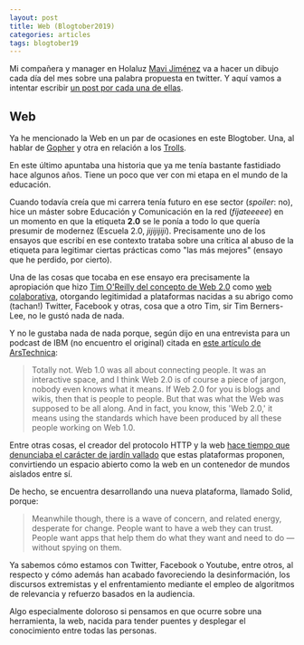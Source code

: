 ```yaml
---
layout: post
title: Web (Blogtober2019)
categories: articles
tags: blogtober19
---
```


Mi compañera y manager en Holaluz [Mavi Jiménez](https://twitter.com/Linkita) va a hacer un dibujo cada día del mes sobre una palabra propuesta en twitter. Y aquí vamos a intentar escribir [un post por cada una de ellas](https://franiglesias.github.io/blogtober19-status/).



## Web

Ya he mencionado la Web en un par de ocasiones en este Blogtober. Una, al hablar de [Gopher](/blogtober19-gopher) y otra en relación a los [Trolls](/blogtober19-troll).

En este último apuntaba una historia que ya me tenía bastante fastidiado hace algunos años. Tiene un poco que ver con mi etapa en el mundo de la educación.

Cuando todavía creía que mi carrera tenía futuro en ese sector (*spoiler*: no), hice un máster sobre Educación y Comunicación en la red (*fíjateeeee*) en un momento en que la etiqueta **2.0** se le ponía a todo lo que quería presumir de modernez (Escuela 2.0, *jijijijiji*). Precisamente uno de los ensayos que escribí en ese contexto trataba sobre una crítica al abuso de la etiqueta para legitimar ciertas prácticas como "las más mejores" (ensayo que he perdido, por cierto).

Una de las cosas que tocaba en ese ensayo era precisamente la apropiación que hizo [Tim O'Reilly del concepto de Web 2.0](https://es.wikipedia.org/wiki/Web_2.0) como [web colaborativa](https://web.archive.org/web/20071025235914/http://sociedaddelainformacion.telefonica.es/jsp/articulos/detalle.jsp?elem=2146), otorgando legitimidad a plataformas nacidas a su abrigo como (tachan!) Twitter, Facebook y otras, cosa que a otro Tim, sir Tim Berners-Lee, no le gustó nada de nada.

Y no le gustaba nada de nada porque, según dijo en una entrevista para un podcast de IBM (no encuentro el original) citada en [este artículo de ArsTechnica](https://arstechnica.com/information-technology/2006/09/7650/):

> Totally not. Web 1.0 was all about connecting people. It was an interactive space, and I think Web 2.0 is of course a piece of jargon, nobody even knows what it means. If Web 2.0 for you is blogs and wikis, then that is people to people. But that was what the Web was supposed to be all along. And in fact, you know, this 'Web 2.0,' it means using the standards which have been produced by all these people working on Web 1.0.

Entre otras cosas, el creador del protocolo HTTP y la web [hace tiempo que denunciaba el carácter de jardín vallado](https://www.telegraph.co.uk/technology/facebook/8151101/tTim-Berners-Lee-criticises-Facebooks-walled-garden.html) que estas plataformas proponen, convirtiendo un espacio abierto como la web en un contenedor de mundos aislados entre sí.

De hecho, se encuentra desarrollando una nueva plataforma, llamado Solid, porque:

> Meanwhile though, there is a wave of concern, and related energy, desperate for change. People want to have a web they can trust. People want apps that help them do what they want and need to do — without spying on them.

Ya sabemos cómo estamos con Twitter, Facebook o Youtube, entre otros, al respecto y cómo además han acabado favoreciendo la desinformación, los discursos extremistas y el enfrentamiento mediante el empleo de algoritmos de relevancia y refuerzo basados en la audiencia.

Algo especialmente doloroso si pensamos en que ocurre sobre una herramienta, la web, nacida para tender puentes y desplegar el conocimiento entre todas las personas.
